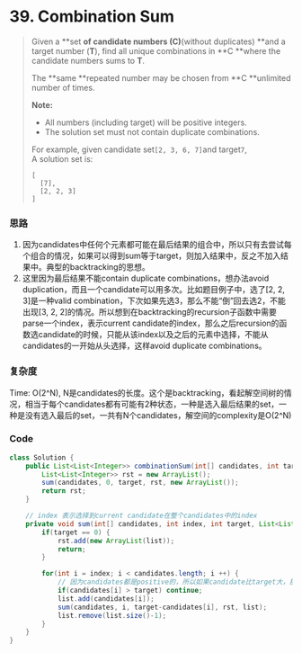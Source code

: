 # 39. Combination Sum

> Given a **set **of candidate numbers \(**C**\)**\(without duplicates\) **and a target number \(**T**\), find all unique combinations in **C **where the candidate numbers sums to **T**.
>
> The **same **repeated number may be chosen from **C **unlimited number of times.
>
> **Note:**
>
> * All numbers \(including target\) will be positive integers.
> * The solution set must not contain duplicate combinations.
>
> For example, given candidate set`[2, 3, 6, 7]`and target`7`,  
> A solution set is:
>
> ```
> [
>   [7],
>   [2, 2, 3]
> ]
> ```

### 思路

1. 因为candidates中任何个元素都可能在最后结果的组合中，所以只有去尝试每个组合的情况，如果可以得到sum等于target，则加入结果中，反之不加入结果中。典型的backtracking的思想。
2. 这里因为最后结果不能contain duplicate combinations，想办法avoid duplication，而且一个candidate可以用多次。比如题目例子中，选了\[2, 2, 3\]是一种valid combination，下次如果先选3，那么不能“倒”回去选2，不能出现\[3, 2, 2\]的情况。所以想到在backtracking的recursion子函数中需要parse一个index，表示current candidate的index，那么之后recursion的函数选candidate的时候，只能从该index以及之后的元素中选择，不能从candidates的一开始从头选择，这样avoid duplicate combinations。

### 复杂度

Time: O\(2^N\), N是candidates的长度。这个是backtracking，看起解空间树的情况，相当于每个candidates都有可能有2种状态，一种是选入最后结果的set，一种是没有选入最后的set，一共有N个candidates，解空间的complexity是O\(2^N\)

### Code

```java
class Solution {
    public List<List<Integer>> combinationSum(int[] candidates, int target) {
        List<List<Integer>> rst = new ArrayList();
        sum(candidates, 0, target, rst, new ArrayList());
        return rst;
    }

    // index 表示选择到current candidate在整个candidates中的index
    private void sum(int[] candidates, int index, int target, List<List<Integer>> rst, List<Integer> list) {
        if(target == 0) {
            rst.add(new ArrayList(list));
            return;
        }

        for(int i = index; i < candidates.length; i ++) {
            // 因为candidates都是positive的，所以如果candidate比target大，那么肯定不能放入结果中
            if(candidates[i] > target) continue;
            list.add(candidates[i]);
            sum(candidates, i, target-candidates[i], rst, list);
            list.remove(list.size()-1);
        }
    }
}
```



